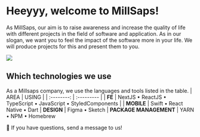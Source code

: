 # Heeyyy, welcome to MillSaps!

As MillSaps, our aim is to raise awareness and increase the quality of life with different projects in the field of software and application. As in our slogan, we want you to feel the impact of the software more in your life. We will produce projects for this and present them to you.

![](https://media3.giphy.com/media/v1.Y2lkPTc5MGI3NjExcnl5cmJlbWQ0dWpkeXZxdHowbHAwdWVkYjA4NnFzOHU5aW9zMzFoZCZlcD12MV9pbnRlcm5hbF9naWZfYnlfaWQmY3Q9Zw/UcK7JalnjCz0k/giphy.gif)

## Which technologies we use

As a Millsaps company, we use the languages and tools listed in the table.
| AREA | USING |
| :--------: | :--------- |
| **FE** | NextJS • ReactJS • TypeScript • JavaScript • StyledComponents |
| **MOBILE** | Swift • React Native • Dart
| **DESIGN** | Figma • Sketch
| **PACKAGE MANAGEMENT** | YARN • NPM • Homebrew

🤔 If you have questions, send a message to us!

